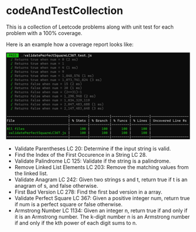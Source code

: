 # codeAndTestCollection

This is a collection of Leetcode problems along with unit test for each problem with a 100% coverage.

Here is an example how a coverage report looks like:

![Alt text](image-3.png)

- Validate Parentheses LC 20: Determine if the input string is valid.
- Find the Index of the First Occurence in a String LC 28.
- Validate Palindrome LC 125: Validate if the string is a palindrome.
- Remove Linked List Elements LC 203: Remove the matching values from the linked list.
- Validate Anagram LC 242: Given two strings s and t, return true if t is an anagram of s, and false otherwise. 
- First Bad Version LC 278: Find the first bad version in a array. 
- Validate Perfect Square LC 367: Given a positive integer num, return true if num is a perfect square or false otherwise.
- Armstrong Number LC 1134: Given an integer n, return true if and only if it is an Armstrong number. The k-digit number n is an Armstrong number if and only if the kth power of each digit sums to n.
